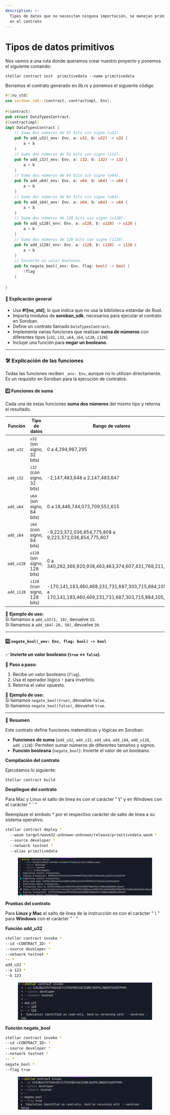 ```yaml
---
description: >-
  Tipos de datos que no necesitan ninguna importación, se manejan primitivamente
  en el contrato
---
```


# Tipos de datos primitivos

Nos vamos a una ruta donde queramos crear nuestro proyecto y ponemos el siguiente comando:

```
stellar contract init  primitivedata --name primitivedata
```

Borramos el contrato generado en  lib.rs y ponemos el siguiente código

```rust
#![no_std]
use soroban_sdk::{contract, contractimpl, Env};

#[contract]
pub struct DataTypesContract;
#[contractimpl]
impl DataTypesContract {
    // Suma dos números de 32 bits sin signo (u32).
    pub fn add_u32(_env: Env, a: u32, b: u32) -> u32 {
        a + b
    }
    // Suma dos números de 32 bits con signo (i32).
    pub fn add_i32(_env: Env, a: i32, b: i32) -> i32 {
        a + b
    }
    // Suma dos números de 64 bits sin signo (u64).
    pub fn add_u64(_env: Env, a: u64, b: u64) -> u64 {
        a + b
    }
    // Suma dos números de 64 bits sin signo (u64).
    pub fn add_i64(_env: Env, a: u64, b: u64) -> u64 {
        a + b
    }
    // Suma dos números de 128 bits sin signo (u128).
    pub fn add_u128(_env: Env, a: u128, b: u128) -> u128 {
        a + b
    }
    // Suma dos números de 128 bits con signo (i128).
    pub fn add_i128(_env: Env, a: i128, b: i128) -> i128 {
        a + b
    }
    // Invierte un valor booleano.
    pub fn negate_bool(_env: Env, flag: bool) -> bool {
        !flag
    }

}

```

#### 📌 **Explicación general**

* Usa **#!\[no\_std]**, lo que indica que no usa la biblioteca estándar de Rust.
* Importa módulos de **soroban\_sdk**, necesarios para ejecutar el contrato en Soroban.
* Define un contrato llamado `DataTypesContract`.
* Implementa varias funciones que realizan **suma de números** con diferentes tipos (`u32`, `i32`, `u64`, `i64`, `u128`, `i128`).
* Incluye una función para **negar un booleano**.

***

### 🛠 **Explicación de las funciones**

Todas las funciones reciben `_env: Env`, aunque no lo utilizan directamente. Es un requisito en Soroban para la ejecución de contratos.

#### 1️⃣ **Funciones de suma**

Cada una de estas funciones **suma dos números** del mismo tipo y retorna el resultado.

| **Función** | **Tipo de datos**            | **Rango de valores**                                                                                       |
| ----------- | ---------------------------- | ---------------------------------------------------------------------------------------------------------- |
| `add_u32`   | `u32` (sin signo, 32 bits)   | 0 a 4,294,967,295                                                                                          |
| `add_i32`   | `i32` (con signo, 32 bits)   | -2,147,483,648 a 2,147,483,647                                                                             |
| `add_u64`   | `u64` (sin signo, 64 bits)   | 0 a 18,446,744,073,709,551,615                                                                             |
| `add_i64`   | `i64` (con signo, 64 bits)   | -9,223,372,036,854,775,808 a 9,223,372,036,854,775,807                                                     |
| `add_u128`  | `u128` (sin signo, 128 bits) | 0 a 340,282,366,920,938,463,463,374,607,431,768,211,455                                                    |
| `add_i128`  | `i128` (con signo, 128 bits) | -170,141,183,460,469,231,731,687,303,715,884,105,728 a 170,141,183,460,469,231,731,687,303,715,884,105,727 |

📌 **Ejemplo de uso:**\
Si llamamos a `add_u32(5, 10)`, devuelve `15`.\
Si llamamos a `add_i64(-20, 50)`, devuelve `30`.

***

#### 2️⃣ **`negate_bool(_env: Env, flag: bool) -> bool`**

✅ **Invierte un valor booleano (`true` ↔ `false`).**

📌 **Paso a paso:**

1. Recibe un valor booleano (`flag`).
2. Usa el operador lógico `!` para invertirlo.
3. Retorna el valor opuesto.

📌 **Ejemplo de uso:**\
Si llamamos `negate_bool(true)`, devuelve `false`.\
Si llamamos `negate_bool(false)`, devuelve `true`.

***

📌 **Resumen**

Este contrato define funciones matemáticas y lógicas en Soroban:

* **Funciones de suma** (`add_u32`, `add_i32`, `add_u64`, `add_i64`, `add_u128`, `add_i128`): Permiten sumar números de diferentes tamaños y signos.
* **Función booleana** (`negate_bool`): Invierte el valor de un booleano.

**Compilación del contrato**

Ejecutamos lo siguiente:

```
Stellar contract build
```

**Despliegue del contrato**

Para Mac y Linux el salto de línea es con el carácter " **\\**" y en Windows con el carácter " **´** "

Reemplaze el simbolo \* por el respectivo carácter de salto de linea a su sistema operativo.

```bash
stellar contract deploy *
  --wasm target/wasm32-unknown-unknown/release/primitivedata.wasm *
  --source developer *
  --network testnet *
  --alias primitivedata
```

<figure><img src="../../.gitbook/assets/image.png" alt=""><figcaption></figcaption></figure>

**Pruebas del contrato**

Para **Linux y Mac** el salto de línea de la instrucción es con el carácter " \ " para **Windows** con el carácter " \` "

**Función add\_u32**

```bash
stellar contract invoke *
--id <CONTRACT_ID> *
--source developer *
--network testnet *
-- *
add_u32 *
--a 123 *
--b 123
```

<figure><img src="../../.gitbook/assets/image (1).png" alt=""><figcaption></figcaption></figure>

**Función negate\_bool**

```bash
stellar contract invoke *
--id <CONTRACT_ID> *
--source developer *
--network testnet *
-- *
negate_bool *
--flag true
```

<figure><img src="../../.gitbook/assets/image (2).png" alt=""><figcaption></figcaption></figure>
